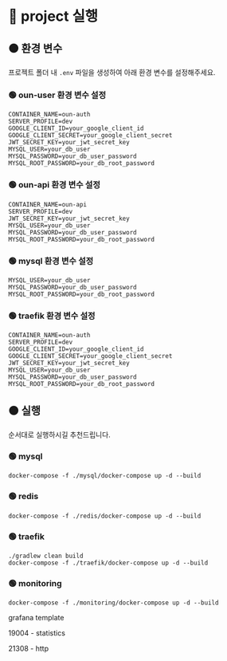 # 🔴 project 실행

## 🟠 환경 변수

프로젝트 폴더 내 `.env` 파일을 생성하여 아래 환경 변수를 설정해주세요.

### 🟢 oun-user 환경 변수 설정
```
CONTAINER_NAME=oun-auth
SERVER_PROFILE=dev
GOOGLE_CLIENT_ID=your_google_client_id
GOOGLE_CLIENT_SECRET=your_google_client_secret
JWT_SECRET_KEY=your_jwt_secret_key
MYSQL_USER=your_db_user
MYSQL_PASSWORD=your_db_user_password
MYSQL_ROOT_PASSWORD=your_db_root_password
```

### 🟢 oun-api 환경 변수 설정

```
CONTAINER_NAME=oun-api
SERVER_PROFILE=dev
JWT_SECRET_KEY=your_jwt_secret_key
MYSQL_USER=your_db_user
MYSQL_PASSWORD=your_db_user_password
MYSQL_ROOT_PASSWORD=your_db_root_password
```

### 🟢 mysql 환경 변수 설정

```
MYSQL_USER=your_db_user
MYSQL_PASSWORD=your_db_user_password
MYSQL_ROOT_PASSWORD=your_db_root_password
```

### 🟢 traefik 환경 변수 설정

```
CONTAINER_NAME=oun-auth
SERVER_PROFILE=dev
GOOGLE_CLIENT_ID=your_google_client_id
GOOGLE_CLIENT_SECRET=your_google_client_secret
JWT_SECRET_KEY=your_jwt_secret_key
MYSQL_USER=your_db_user
MYSQL_PASSWORD=your_db_user_password
MYSQL_ROOT_PASSWORD=your_db_root_password
```

## 🟠 실행

순서대로 실행하시길 추천드립니다.

### 🟢 mysql

```
docker-compose -f ./mysql/docker-compose up -d --build
```

### 🟢 redis

```
docker-compose -f ./redis/docker-compose up -d --build
```

### 🟢 traefik

```
./gradlew clean build
docker-compose -f ./traefik/docker-compose up -d --build
```

### 🟢 monitoring

```
docker-compose -f ./monitoring/docker-compose up -d --build
```

grafana template

19004 - statistics

21308 - http